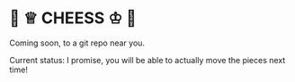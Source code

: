 # 🧀 ♕ CHEESS ♔ 🧀 
Coming soon, to a git repo near you.

Current status: I promise, you will be able to actually move the pieces next time!